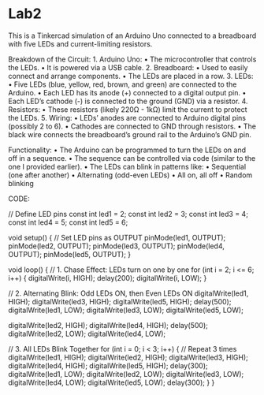 # Lab2
This is a Tinkercad simulation of an Arduino Uno connected to a breadboard with five LEDs and current-limiting resistors.

Breakdown of the Circuit: 1. Arduino Uno: • The microcontroller that controls the LEDs. • It is powered via a USB cable. 2. Breadboard: • Used to easily connect and arrange components. • The LEDs are placed in a row. 3. LEDs: • Five LEDs (blue, yellow, red, brown, and green) are connected to the Arduino. • Each LED has its anode (+) connected to a digital output pin. • Each LED’s cathode (-) is connected to the ground (GND) via a resistor. 4. Resistors: • These resistors (likely 220Ω - 1kΩ) limit the current to protect the LEDs. 5. Wiring: • LEDs’ anodes are connected to Arduino digital pins (possibly 2 to 6). • Cathodes are connected to GND through resistors. • The black wire connects the breadboard’s ground rail to the Arduino’s GND pin.

Functionality: • The Arduino can be programmed to turn the LEDs on and off in a sequence. • The sequence can be controlled via code (similar to the one I provided earlier). • The LEDs can blink in patterns like: • Sequential (one after another) • Alternating (odd-even LEDs) • All on, all off • Random blinking

CODE:

// Define LED pins const int led1 = 2; const int led2 = 3; const int led3 = 4; const int led4 = 5; const int led5 = 6;

void setup() { // Set LED pins as OUTPUT pinMode(led1, OUTPUT); pinMode(led2, OUTPUT); pinMode(led3, OUTPUT); pinMode(led4, OUTPUT); pinMode(led5, OUTPUT); }

void loop() { // 1. Chase Effect: LEDs turn on one by one for (int i = 2; i <= 6; i++) { digitalWrite(i, HIGH); delay(200); digitalWrite(i, LOW); }

// 2. Alternating Blink: Odd LEDs ON, then Even LEDs ON digitalWrite(led1, HIGH); digitalWrite(led3, HIGH); digitalWrite(led5, HIGH); delay(500); digitalWrite(led1, LOW); digitalWrite(led3, LOW); digitalWrite(led5, LOW);

digitalWrite(led2, HIGH); digitalWrite(led4, HIGH); delay(500); digitalWrite(led2, LOW); digitalWrite(led4, LOW);

// 3. All LEDs Blink Together for (int i = 0; i < 3; i++) { // Repeat 3 times digitalWrite(led1, HIGH); digitalWrite(led2, HIGH); digitalWrite(led3, HIGH); digitalWrite(led4, HIGH); digitalWrite(led5, HIGH); delay(300); digitalWrite(led1, LOW); digitalWrite(led2, LOW); digitalWrite(led3, LOW); digitalWrite(led4, LOW); digitalWrite(led5, LOW); delay(300); } }
